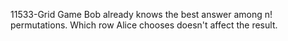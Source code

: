 11533-Grid Game
Bob already knows the best answer among n! permutations.
Which row Alice chooses doesn't affect the result.
